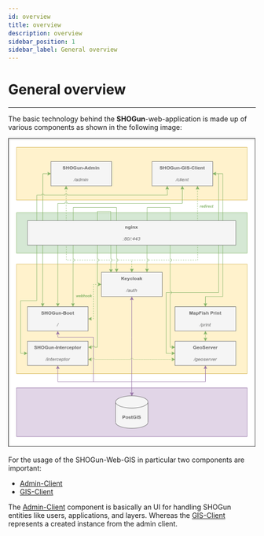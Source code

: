 ```yaml
---
id: overview
title: overview
description: overview
sidebar_position: 1
sidebar_label: General overview
---
```


# General overview
***
The basic technology behind the **SHOGun**-web-application is made up of various components as shown in the following image:

![components](../../static/img/components.png)

For the usage of the SHOGun-Web-GIS in particular two components are important:
- [Admin-Client](../admin-client/index.md)
- [GIS-Client](../gis-client/index.md)

The [Admin-Client](../admin-client/index.md) component is basically an UI for handling SHOGun entities like users, applications, and layers. Whereas the [GIS-Client](../gis-client/index.md) represents a created instance from the admin client.

